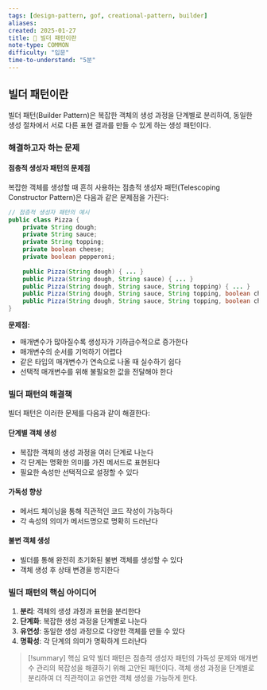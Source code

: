 ```yaml
---
tags: [design-pattern, gof, creational-pattern, builder]
aliases: 
created: 2025-01-27
title: 📝 빌더 패턴이란
note-type: COMMON
difficulty: "입문"
time-to-understand: "5분"
---
```


## 빌더 패턴이란

빌더 패턴(Builder Pattern)은 복잡한 객체의 생성 과정을 단계별로 분리하여, 동일한 생성 절차에서 서로 다른 표현 결과를 만들 수 있게 하는 생성 패턴이다.

### 해결하고자 하는 문제

#### 점층적 생성자 패턴의 문제점

복잡한 객체를 생성할 때 흔히 사용하는 점층적 생성자 패턴(Telescoping Constructor Pattern)은 다음과 같은 문제점을 가진다:

```java
// 점층적 생성자 패턴의 예시
public class Pizza {
    private String dough;
    private String sauce;
    private String topping;
    private boolean cheese;
    private boolean pepperoni;
    
    public Pizza(String dough) { ... }
    public Pizza(String dough, String sauce) { ... }
    public Pizza(String dough, String sauce, String topping) { ... }
    public Pizza(String dough, String sauce, String topping, boolean cheese) { ... }
    public Pizza(String dough, String sauce, String topping, boolean cheese, boolean pepperoni) { ... }
}
```

**문제점:**
- 매개변수가 많아질수록 생성자가 기하급수적으로 증가한다
- 매개변수의 순서를 기억하기 어렵다
- 같은 타입의 매개변수가 연속으로 나올 때 실수하기 쉽다
- 선택적 매개변수를 위해 불필요한 값을 전달해야 한다

### 빌더 패턴의 해결책

빌더 패턴은 이러한 문제를 다음과 같이 해결한다:

#### 단계별 객체 생성
- 복잡한 객체의 생성 과정을 여러 단계로 나눈다
- 각 단계는 명확한 의미를 가진 메서드로 표현된다
- 필요한 속성만 선택적으로 설정할 수 있다

#### 가독성 향상
- 메서드 체이닝을 통해 직관적인 코드 작성이 가능하다
- 각 속성의 의미가 메서드명으로 명확히 드러난다

#### 불변 객체 생성
- 빌더를 통해 완전히 초기화된 불변 객체를 생성할 수 있다
- 객체 생성 후 상태 변경을 방지한다

### 빌더 패턴의 핵심 아이디어

1. **분리**: 객체의 생성 과정과 표현을 분리한다
2. **단계화**: 복잡한 생성 과정을 단계별로 나눈다
3. **유연성**: 동일한 생성 과정으로 다양한 객체를 만들 수 있다
4. **명확성**: 각 단계의 의미가 명확하게 드러난다

>[!summary] 핵심 요약
>빌더 패턴은 점층적 생성자 패턴의 가독성 문제와 매개변수 관리의 복잡성을 해결하기 위해 고안된 패턴이다. 객체 생성 과정을 단계별로 분리하여 더 직관적이고 유연한 객체 생성을 가능하게 한다. 
